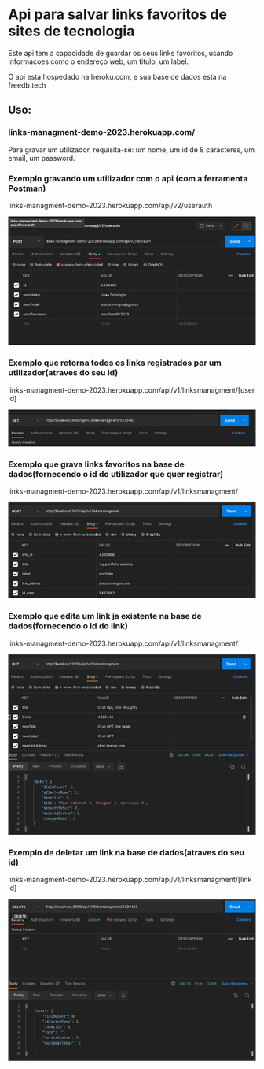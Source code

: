 
# Api para salvar links favoritos de sites de tecnologia

Este api tem a capacidade de guardar os seus links favoritos, usando informaçoes como o endereço web, um titulo, um label.

O api esta hospedado na heroku.com, e sua base de dados esta na freedb.tech

## Uso:

### links-managment-demo-2023.herokuapp.com/

Para gravar um utilizador, requisita-se: um nome, um id de 8 caracteres, um email, um password.

### Exemplo gravando um utilizador com o api (com a ferramenta Postman)

links-managment-demo-2023.herokuapp.com/api/v2/userauth

![alt text](./api/exampleScreenShots/userRegistration.png?raw=true)

### Exemplo que retorna todos os links registrados por um utilizador(atraves do seu id)

links-managment-demo-2023.herokuapp.com/api/v1/linksmanagment/[user id]

![alt text](./api/exampleScreenShots/linkConsultation.png?raw=true)

### Exemplo que grava links favoritos na base de dados(fornecendo o id do utilizador que quer registrar)

links-managment-demo-2023.herokuapp.com/api/v1/linksmanagment/

![alt text](./api/exampleScreenShots/linkRegistration.png?raw=true)

### Exemplo que edita um link ja existente na base de dados(fornecendo o id do link)


links-managment-demo-2023.herokuapp.com/api/v1/linksmanagment/

![alt text](./api/exampleScreenShots/linkEdition.png?raw=true)

### Exemplo de deletar um link na base de dados(atraves do seu id)

links-managment-demo-2023.herokuapp.com/api/v1/linksmanagment/[link id]

![alt text](./api/exampleScreenShots/linkDelition.png?raw=true)


